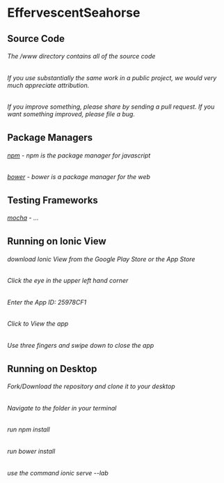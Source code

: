 # EffervescentSeahorse

## Source Code
>
###### The /www directory contains all of the source code
###### If you use substantially the same work in a public project, we would very much appreciate attribution.
###### If you improve something, please share by sending a pull request. If you want something improved, please file a bug.


## Package Managers
>
###### [npm]() - npm is the package manager for javascript
###### [bower]() - bower is a package manager for the web


## Testing Frameworks
>
###### [mocha]() - ...

## Running on Ionic View
>
###### download Ionic View from the Google Play Store or the App Store
###### Click the eye in the upper left hand corner
###### Enter the App ID: 25978CF1
###### Click to View the app
###### Use three fingers and swipe down to close the app


## Running on Desktop
>
###### Fork/Download the repository and clone it to your desktop
###### Navigate to the folder in your terminal
###### run npm install
###### run bower install
###### use the command ionic serve --lab
